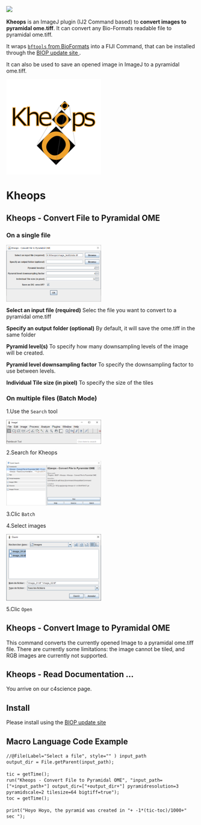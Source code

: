 [![](https://github.com/BIOP/ijp-kheops/actions/workflows/build-main.yml/badge.svg)](https://github.com/BIOP/ijp-kheops/actions/workflows/build-main.yml)


**Kheops** is an ImageJ plugin (IJ2 Command based) to **convert images to pyramidal ome.tiff**. It can convert any Bio-Formats readable file to pyramidal ome.tiff.

It wraps [`bftools` from BioFormats](https://www.openmicroscopy.org/bio-formats/downloads/) into a FIJI Command, that can be installed through the [BIOP update site ](https://c4science.ch/w/bioimaging_and_optics_platform_biop/image-processing/imagej_tools/update-site/).

It can also be used to save an opened image in ImageJ to a pyramidal ome.tiff.

<img src="https://github.com/BIOP/ijp-kheops/raw/master/images/0-kheops_logo.png" title="Kheops" width="50%" align="center">

# Kheops

##  Kheops - Convert File to Pyramidal OME

### On a single file  
 
<img src="https://github.com/BIOP/ijp-kheops/raw/master/images/1-image_single_file.png" title="Kheops on Single File" width="50%" align="center">

**Select an input file (required)**
Selec the file you want to convert to a pyramidal ome.tiff 

**Specify an output folder (optional)**
By default, it will save the ome.tiff in the same folder 

**Pyramid level(s)**
To specify how many downsampling levels of the image will be created. 

**Pyramid level downsampling factor**
To specify the downsampling factor to use between levels.

**Individual Tile size (in pixel)**
To specify the size of the tiles

### On multiple files (Batch Mode) </h3> 

1.Use the `Search` tool

<img src="https://github.com/BIOP/ijp-kheops/raw/master/images/2-image_fiji_main.png" title="Kheops on Single File" width="50%" align="center">


2.Search for Kheops

<img src="https://github.com/BIOP/ijp-kheops/raw/master/images/3-image_multi_files.png" title="Kheops on Single File" width="50%" align="center">


3.Clic `Batch`

4.Select images

<img src="https://github.com/BIOP/ijp-kheops/raw/master/images/4-image_multi_select.png" title="Kheops on Single File" width="50%" align="center">


5.Clic  `Open`

## Kheops - Convert Image to Pyramidal OME

This command converts the currently opened Image to a pyramidal ome.tiff file. There are currently some limitations: the image cannot be tiled, and RGB images are currently not supported.

## Kheops - Read Documentation ...
You arrive on our c4science page.

## Install

Please install using the [BIOP update site ](https://c4science.ch/w/bioimaging_and_optics_platform_biop/image-processing/imagej_tools/update-site/)

## Macro Language Code Example

```
//@File(Label="Select a file", style="" ) input_path
output_dir = File.getParent(input_path);

tic = getTime();
run("Kheops - Convert File to Pyramidal OME", "input_path=["+input_path+"] output_dir=["+output_dir+"] pyramidresolution=3 pyramidscale=2 tilesize=64 bigtiff=true");
toc = getTime();

print("Hoyo Hoyo, the pyramid was created in "+ -1*(tic-toc)/1000+" sec ");
```


